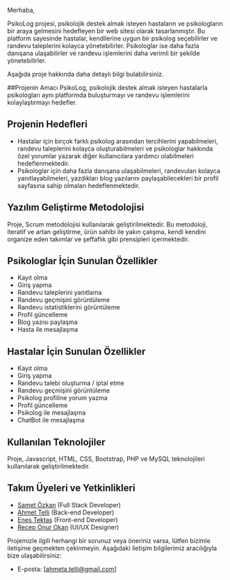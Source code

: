 Merhaba,

PsikoLog projesi, psikolojik destek almak isteyen hastaların ve psikologların bir araya gelmesini hedefleyen bir web sitesi olarak tasarlanmıştır. Bu platform sayesinde hastalar, kendilerine uygun bir psikolog seçebilirler ve randevu taleplerini kolayca yönetebilirler. Psikologlar ise daha fazla danışana ulaşabilirler ve randevu işlemlerini daha verimli bir şekilde yönetebilirler.

Aşağıda proje hakkında daha detaylı bilgi bulabilirsiniz.

##Projenin Amacı
PsikoLog, psikolojik destek almak isteyen hastalarla psikologları aynı platformda buluşturmayı ve randevu işlemlerini kolaylaştırmayı hedefler.

## Projenin Hedefleri
- Hastalar için birçok farklı psikolog arasından tercihlerini yapabilmeleri, randevu taleplerini kolayca oluşturabilmeleri ve psikologlar hakkında özel yorumlar yazarak diğer kullanıcılara yardımcı olabilmeleri hedeflenmektedir.
- Psikologlar için daha fazla danışana ulaşabilmeleri, randevuları kolayca yanıtlayabilmeleri, yazdıkları blog yazılarını paylaşabilecekleri bir profil sayfasına sahip olmaları hedeflenmektedir.

## Yazılım Geliştirme Metodolojisi
Proje, Scrum metodolojisi kullanılarak geliştirilmektedir. Bu metodoloji, iteratif ve artan geliştirme, ürün sahibi ile yakın çalışma, kendi kendini organize eden takımlar ve şeffaflık gibi prensipleri içermektedir.

## Psikologlar İçin Sunulan Özellikler
- Kayıt olma
- Giriş yapma
- Randevu taleplerini yanıtlama
- Randevu geçmişini görüntüleme
- Randevu istatistiklerini görüntüleme
- Profil güncelleme
- Blog yazısı paylaşma
- Hasta ile mesajlaşma

## Hastalar İçin Sunulan Özellikler
- Kayıt olma
- Giriş yapma
- Randevu talebi oluşturma / iptal etme
- Randevu geçmişini görüntüleme
- Psikolog profiline yorum yazma
- Profil güncelleme
- Psikolog ile mesajlaşma
- ChatBot ile mesajlaşma

## Kullanılan Teknolojiler
Proje, Javascript, HTML, CSS, Bootstrap, PHP ve MySQL teknolojileri kullanılarak geliştirilmektedir.

## Takım Üyeleri ve Yetkinlikleri
- [Samet Özkan](https://github.com/samet-ozkan) (Full Stack Developer)
- [Ahmet Telli](https://github.com/ahmeTelli) (Back-end Developer)
- [Enes Tektaş](https://github.com/enstkts) (Front-end Developer)
- [Recep Onur Okan](https://github.com/RecepOnur) (UI/UX Designer)


Projemizle ilgili herhangi bir sorunuz veya öneriniz varsa, lütfen bizimle iletişime geçmekten çekinmeyin. Aşağıdaki iletişim bilgilerimiz aracılığıyla bize ulaşabilirsiniz:
- E-posta: [ahmeta.telli@gmail.com]


